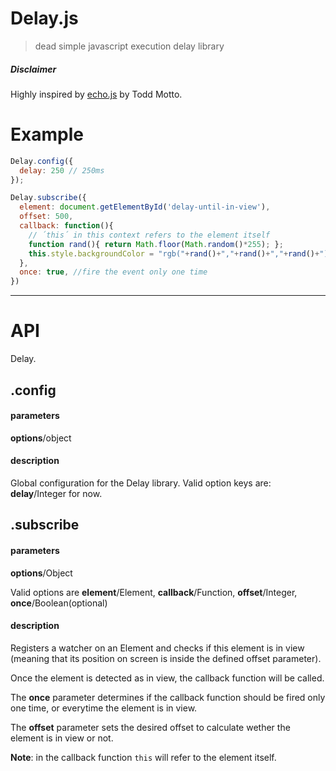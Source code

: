 Delay.js
=================

> dead simple javascript execution delay library


##### Disclaimer

Highly inspired by [echo.js](https://github.com/toddmotto/echo) by Todd Motto.




# Example

```javascript
Delay.config({
  delay: 250 // 250ms
});

Delay.subscribe({
  element: document.getElementById('delay-until-in-view'),
  offset: 500,
  callback: function(){
    // ´this´ in this context refers to the element itself
    function rand(){ return Math.floor(Math.random()*255); };
    this.style.backgroundColor = "rgb("+rand()+","+rand()+","+rand()+")";
  },
  once: true, //fire the event only one time
})
```

_______________________



# API

Delay.


## .config

#### parameters

**options**/object

#### description

Global configuration for the Delay library. Valid option keys are: **delay**/Integer for now.





## .subscribe

#### parameters

**options**/Object

Valid options are **element**/Element, **callback**/Function, **offset**/Integer, **once**/Boolean(optional)


#### description

Registers a watcher on an Element and checks if this element is in view (meaning that its position on screen is inside the defined offset parameter).

Once the element is detected as in view, the callback function will be called.

The **once** parameter determines if the callback function should be fired only one time, or everytime the element is in view.

The **offset** parameter sets the desired offset to calculate wether the element is in view or not.

**Note**: in the callback function `this` will refer to the element itself.
